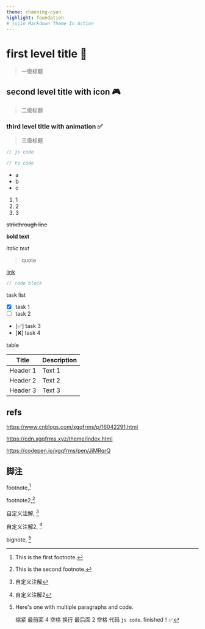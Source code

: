 ```yaml
---
theme: channing-cyan
highlight: foundation
# jujin Markdown Theme In Action
---
```


# first level title 👻

> 一级标题

## second level title with icon 🎮

> 二级标题

### third level title with animation ✅ 

> 三级标题

```js
// js code

```

```ts
// ts code

```

- a
- b
- c

1. 1
2. 2
3. 3

~~strikthrough line~~

**bold text**

*italic text*

> quote

[link](url)



```js
// code block

```

task list

- [x] task 1
- [ ] task 2
- [✅] task 3
- [❌] task 4


table

| Title | Description |
| -- | -- |
| Header 1| Text 1|
| Header 2| Text 2|
| Header 3| Text 3|



## refs

https://www.cnblogs.com/xgqfrms/p/16042291.html

https://cdn.xgqfrms.xyz/theme/index.html

https://codepen.io/xgqfrms/pen/JjMRqrQ

## 脚注

footnote,[^1]

footnote2,[^2]

自定义注解, [^custom_note]

自定义注解2, [^自定义注解2]

bignote, [^bignote]



[^1]: This is the first footnote.

[^2]: This is the second footnote.

[^custom_note]: 自定义注解

[^自定义注解2]: 自定义注解2

[^bignote]: Here's one with multiple paragraphs and code.
    
    缩紧 最前面 4 空格
    换行 最后面 2 空格
    代码 `js code`.
    finished！✅  
    

